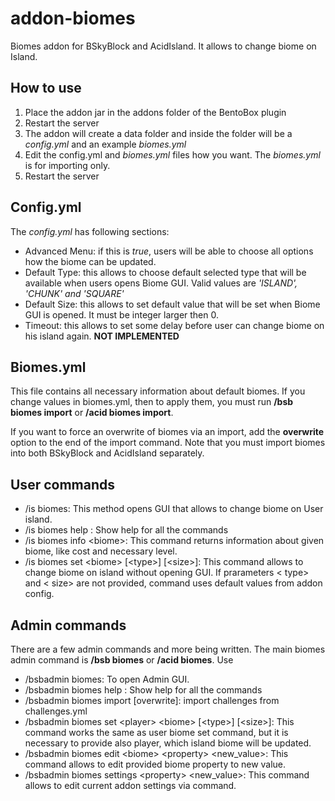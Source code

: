 # addon-biomes
Biomes addon for BSkyBlock and AcidIsland. It allows to change biome on Island.

## How to use

1. Place the addon jar in the addons folder of the BentoBox plugin
2. Restart the server
3. The addon will create a data folder and inside the folder will be a *config.yml* and an example *biomes.yml*
4. Edit the config.yml and *biomes.yml* files how you want. The *biomes.yml* is for importing only.
5. Restart the server

## Config.yml

The *config.yml* has following sections:

* Advanced Menu: if this is *true*, users will be able to choose all options how the biome can be updated.
* Default Type: this allows to choose default selected type that will be available when users opens Biome GUI.
	Valid values are *'ISLAND', 'CHUNK' and 'SQUARE'*
* Default Size: this allows to set default value that will be set when Biome GUI is opened. It must be integer larger then 0.
* Timeout: this allows to set some delay before user can change biome on his island again. **NOT IMPLEMENTED**

## Biomes.yml

This file contains all necessary information about default biomes. 
If you change values in biomes.yml, then to apply them, you must run **/bsb biomes import** or **/acid biomes import**.

If you want to force an overwrite of biomes via an import, add the **overwrite** option to the end of the import command.
Note that you must import biomes into both BSkyBlock and AcidIsland separately.

## User commands

* /is biomes: This method opens GUI that allows to change biome on User island.
* /is biomes help : Show help for all the commands
* /is biomes info \<biome>: This command returns information about given biome, like cost and necessary level.
* /is biomes set \<biome> [\<type>] [\<size>]: This command allows to change biome on island without opening GUI. If prarameters < type> and < size> are not provided, command uses default values from addon config.

## Admin commands

There are a few admin commands and more being written. The main biomes admin command is **/bsb biomes** or **/acid biomes**. Use 

* /bsbadmin biomes: To open Admin GUI. 
* /bsbadmin biomes help : Show help for all the commands
* /bsbadmin biomes import [overwrite]: import challenges from challenges.yml
* /bsbadmin biomes set \<player> \<biome> [\<type>] [\<size>]: This command works the same as user biome set command, but it is necessary to provide also player, which island biome will be updated.
* /bsbadmin biomes edit \<biome> \<property> \<new_value>: This command allows to edit provided biome property to new value. 
* /bsbadmin biomes settings \<property> \<new_value>: This command allows to edit current addon settings via command. 



